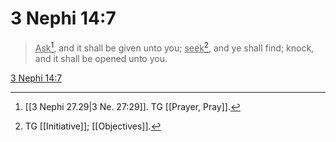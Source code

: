 # 3 Nephi 14:7

> <u>Ask</u>[^a], and it shall be given unto you; <u>seek</u>[^b], and ye shall find; knock, and it shall be opened unto you.

[3 Nephi 14:7](https://www.churchofjesuschrist.org/study/scriptures/bofm/3-ne/14?lang=eng&id=p7#p7)


[^a]: [[3 Nephi 27.29|3 Ne. 27:29]]. TG [[Prayer, Pray]].
[^b]: TG [[Initiative]]; [[Objectives]].
